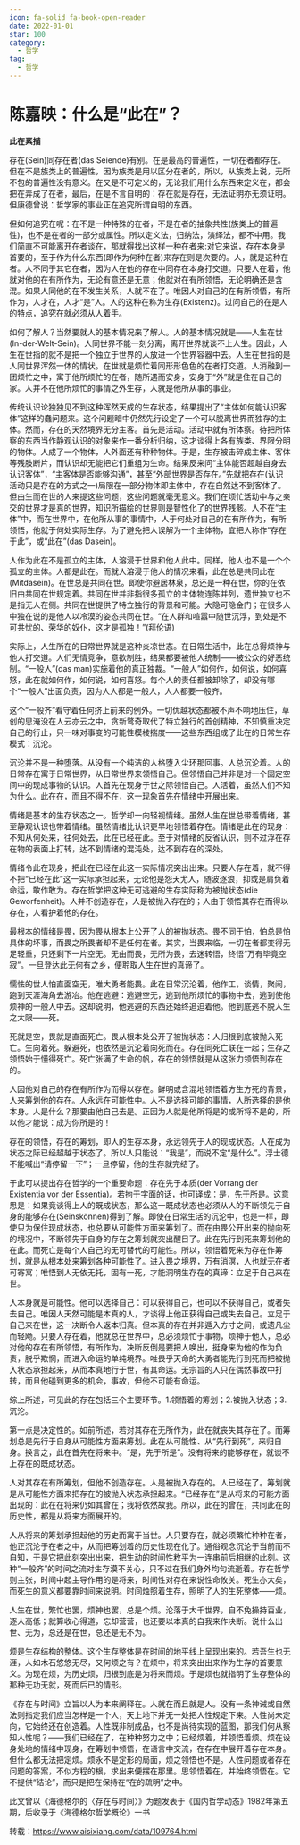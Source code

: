 ```yaml
---
icon: fa-solid fa-book-open-reader
date: 2022-01-01
star: 100
category:
  - 哲学
tag:
  - 哲学
---
```

# 陈嘉映：什么是“此在”？

**此在素描**

存在(Sein)同存在者(das Seiende)有别。在是最高的普遍性，一切在者都存在。但在不是族类上的普遍性，因为族类是用以区分在者的，所以，从族类上说，无所不包的普遍性没有意义。在又是不可定义的，无论我们用什么东西来定义在，都会把在弄成了在者，最后，在是不言自明的：存在就是存在，无法证明亦无须证明。但康德曾说：哲学家的事业正在追究所谓自明的东西。

但如何追究在呢：在不是一种特殊的在者，不是在者的抽象共性(族类上的普遍性)，也不是在者的一部分或属性。所以定义法，归纳法，演绎法，都不中用。我们简直不可能离开在者谈在，那就得找出这样一种在者来:对它来说，存在本身是首要的，至于作为什么东西(即作为何种在者)来存在则是次要的。人，就是这种在者。人不同于其它在者，因为人在他的存在中同存在本身打交道。只要人在着，他就对他的在有所作为，无论有意还是无意；他就对在有所领悟，无论明确还是含混。如果人同他的在不发生关系，人就不在了。唯因人对自己的在有所领悟，有所作为，人才在，人才“是”人。人的这种在称为生存(Existenz)。过问自己的在是人的特点，追究在就必须从人着手。

如何了解人？当然要就人的基本情况来了解人。人的基本情况就是——人生在世(In-der-Welt-Sein)。人同世界不能一刻分离，离开世界就谈不上人生。因此，人生在世指的就不是把一个独立于世界的人放进一个世界容器中去。人生在世指的是人同世界浑然一体的情状。在世就是烦忙着同形形色色的在者打交道。人消融到一团烦忙之中，寓于他所烦忙的在者，随所遇而安身，安身于“外”就是住在自己的家。人并不在他所烦忙的事情之外生存，人就是他所从事的事业。

传统认识论独独见不到这种浑然天成的生存状态，结果提出了“主体如何能认识客体”这样的蠢问题来。这个问题暗中仍然先行设定了一个可以脱离世界而独存的主体。然而，存在的天然境界无分主客。首先是活动。活动中就有所体察。待把所体察的东西当作静观认识的对象来作一番分析归纳，这才谈得上各有族类、界限分明的物体。人成了一个物体，人外面还有种种物体。于是，生存被击碎成主体、客体等残肢断片，而认识却无能把它们重组为生命。结果反来问“主体能否超越自身去认识客体”，“主客体是否能够沟通”，甚至“外部世界是否存在。”先就把存在(认识活动只是存在的方式之一)局限在一部分物体即主体中，存在自然达不到客体了。但由生而在世的人来提这些问题，这些问题就毫无意义。我们在烦忙活动中与之亲交的世界才是真的世界，知识所描绘的世界则是智性化了的世界残骸。人不在“主体”中，而在世界中，在他所从事的事情中，人于何处对自己的在有所作为，有所领悟，他就于何处实际生存。为了避免把人误解为一个主体物，宜把人称作“存在于此”，或“此在”(das Dasein)。

人作为此在不是孤立的主体，人溶浸于世界和他人此中。同样，他人也不是一个个孤立的主体。人都是此在。而就人溶浸于他人的情况来看，此在总是共同此在(Mitdasein)。在世总是共同在世。即使你避居林泉，总还是一种在世，你的在依旧由共同在世规定着。共同在世并非指很多孤立的主体物连陈并列，遗世独立也不是指无人在侧。共同在世提供了特立独行的背景和可能。大隐可隐金门；在很多人中独在说的是他人以冷漠的姿态共同在世。“在人群和喧嚣中随世沉浮，到处是不可共忧的、荣华的奴仆，这才是孤独！”(拜伦语)

实际上，人生所在的日常世界就是这种炎凉世态。在日常生活中，此在总得烦神与他人打交道。人们无情竞争，意欲制胜，结果都要被他人统制——被公众的好恶统制。“一般人”(das man)实施着他的真正独裁。“一般人”如何作，如何说，如何喜怒，此在就如何作，如何说，如何喜怒。每个人的责任都被卸除了，却没有哪个“一般人”出面负责，因为人人都是一般人，人人都要一般齐。

这个“一般齐”看守着任何挤上前来的例外。一切优越状态都被不声不响地压住，草创的思淹没在人云亦云之中，贪新鹜奇取代了特立独行的首创精神，不知慎重决定自己的行止，只一味对事变的可能性模棱揣度——这些东西组成了此在的日常生存模式：沉沦。

沉沦并不是一种堕落。从没有一个纯洁的人格堕入尘环那回事。人总沉沦着。人的日常存在寓于日常世界，从日常世界来领悟自己。但领悟自己并非是对一个固定空间中的现成事物的认识。人首先在现身于世之际领悟自己。人活着，虽然人们不知为什么。此在在，而且不得不在，这一现象首先在情绪中开展出来。

情绪是基本的生存状态之一。哲学却一向轻视情绪。虽然人生在世总带着情绪，甚至静观认识也带着情绪。虽然情绪比认识更早地领悟着存在。情绪是此在的现身：不知从何处来，往何处去，此在已经在此。至于对情绪的反省认识，则不过浮在存在物的表面上打转，达不到情绪的混沌处，达不到存在的深处。

情绪令此在现身，把此在已经在此这一实际情况突出出来。只要人存在着，就不得不把“已经在此”这一实际承担起来，无论他是怨天尤人，随波逐浪，抑或是肩负着命运，敢作敢为。存在哲学把这种无可逃避的生存实际称为被抛状态(die Geworfenheit)。人并不创造存在，人是被抛入存在的；人由于领悟其存在而得以存在，人看护着他的存在。

最根本的情绪是畏，因为畏从根本上公开了人的被抛状态。畏不同于怕，怕总是怕具体的坏事，而畏之所畏者却不是任何在者。其实，当畏来临，一切在者都变得无足轻重，只还剩下一片空无。无由而畏，无所为畏，去迷转悟，终悟“万有毕竟空寂”。一旦登达此无何有之乡，便聆取人生在世的真谛了。

懦怯的世人怕直面空无，唯大勇者能畏。此在日常沉沦着，他作工，谈情，聚闹，跑到天涯海角去游冶。他在逃避：逃避空无，逃到他所烦忙的事物中去，逃到使他烦神的一般人中去。这却说明，他逃避的东西还始终追迫着他。他到底逃不脱人生之大限——死。

死就是空，畏就是直面死亡。畏从根本处公开了被抛状态：人归根到底被抛入死亡。生向着死。躲避死，也依然是沉沦着向死而在。存在同死亡联在一起；生存之领悟始于懂得死亡。死亡张满了生命的帆，存在的领悟就是从这张力领悟到存在的。

人因他对自己的存在有所作为而得以存在。鲜明或含混地领悟着方生方死的背景，人来筹划他的存在。人永远在可能性中。人不是选择可能的事情，人所选择的是他本身。人是什么？那要由他自己去是。正因为人就是他所将是的或所将不是的，所以他才能说：成为你所是的！

存在的领悟，存在的筹划，即人的生存本身，永远领先于人的现成状态。人在成为状态之际已经超越于状态了。所以人只能说：“我是”，而说不定“是什么”。浮士德不能喊出“请停留一下”；一旦停留，他的生存就完结了。

于此可以提出存在哲学的一个重要命题：存在先于本质(der Vorrang der Existentia vor der Essentia)。若拘于字面的话，也可译成：是，先于所是。这意思是：如果竟谈得上人的既成状态，那么这一既成状态也必须从人的不断领先于自身的能够存在(Seinskönnen)得到了解。即使在日常生活的沉沦中，也是一样，即使只为保住现成状态，也总要从可能性方面来筹划了。而在由畏公开出来的抛向死的境况中，不断领先于自身的存在之筹划就突出醒目了。此在先行到死来筹划他的在此。而死亡是每个人自己的无可替代的可能性。所以，领悟着死来为存在作筹划，就是从根本处来筹划各种可能性了。进入畏之境界，万有消溟，人也就无在者可寄寓；唯悟到人无依无托，固有一死，才能洞明生存在的真谛：立足于自己来在世。

人本身就是可能性。他可以选择自己：可以获得自己，也可以不获得自己，或者失去自己。唯因人天然可能是本真的人，才谈得上他正获得自己或失去自己。立足于自己来在世，这一决断令人返本归真。但本真的存在并非遁入方寸之间，或遗凡尘而轻飏。只要人存在着，他就总在世界中，总必须烦忙于事物，烦神于他人，总必对他的存在有所领悟，有所作为。决断反倒是要把人唤出，挺身来为他的作为负责，脱乎欺惘，而进入命运的单纯境界。唯畏乎天命的大勇者能先行到死而把被抛入状态承担起来，从而本真地行于世，有其命运。无宗旨的人只在偶然事故中打转，而且他碰到更多的机会，事故，但他不可能有命运。

综上所述，可见此的存在包括三个主要环节。1.领悟着的筹划；2.被抛入状态；3.沉沦。

第一点是决定性的。如前所述，若对其存在无所作为，此在就丧失其存在了。而筹划总是先行于自身从可能性方面来筹划。此在从可能性、从“先行到死”，来归自身。换言之，此在首先在将来中。“是，先于所是”。没有将来的能够存在，就谈不上存在的既成状态。

人对其存在有所筹划，但他不创造存在。人是被抛入存在的。人已经在了。筹划就是从可能性方面来把存在的被抛入状态承担起来。“已经存在”是从将来的可能方面出现的：此在在将来仍如其曾在；我将依然故我。所以，此在的曾在，共同此在的历史性，都是从将来方面展开的。

人从将来的筹划承担起他的历史而寓于当世。人只要存在，就必须繁忙种种在者，他正沉沦于在者之中，从而把筹划着的历史性现在化了。通俗观念沉沦于当前而不自知，于是它把此刻突出出来，把生动的时间性敉平为一连串前后相继的此刻。这种“一般齐”的时间之流对生存漠不关心，只不过在我们身外均匀流逝着。存在哲学则主张，时间中起主导作用的是将来，时间性对存在来说性命攸关。死生亦大矣，而死生的意义都要靠时间来说明。时间烛照着生存，照明了人的生死整体——烦。

人生在世，繁忙也罢，烦神也罢，总是个烦。沦落于大千世界，自不免操持百业，逐人高低；就算收心得道，忘却营营，也还要以本真的自我来作决断。说什么出世、无为，总还是在世，总还是无不为。

烦是生存结构的整体。这个生存整体是在时间的地平线上呈现出来的。若吾生也无涯，人如木石悠悠无尽，又何烦之有？在烦中，将来突出出来作为生存的首要意义。为现在烦，为历史烦，归根到底是为将来而烦。于是烦也就指明了生存整体的那种无功无就，死而后已的情形。

《存在与时间》立旨以人为本来阐释在。人就在而且就是人。没有一条神诫或自然法则指定我们应当怎样是一个人，天上地下并无一处把人性规定下来。人性尚未定向，它始终还在创造着。人性既非制成品，也不是尚待实现的蓝图，那我们何从察知人性呢？——我们已经在了，在种种努力之中；已经烦着，并领悟着烦。烦在设身处地的情绪中现身，在筹划中领悟，在语言中交流，在存在中展开着存在本身。但什么都无法把定烦。烦永不是定形的局面，烦之领悟也不是。人性问题或者存在问题的答案，不似方程的根，求出来便摆在那里。思领悟着在，并始终领悟在。它不提供“结论”，而只是把在保持在“在的疏明”之中。

此文曾以《海德格尔的〈存在与时间〉》为题发表于《国内哲学动态》1982年第五期，后收录于《海德格尔哲学概论》一书

转载：https://www.aisixiang.com/data/109764.html